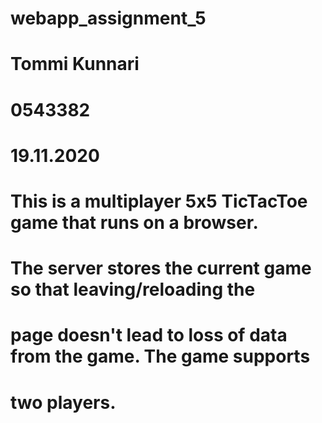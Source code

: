 # webapp_assignment_5

# Tommi Kunnari

# 0543382

# 19.11.2020

# This is a multiplayer 5x5 TicTacToe game that runs on a browser.

# The server stores the current game so that leaving/reloading the

# page doesn't lead to loss of data from the game. The game supports

# two players.
